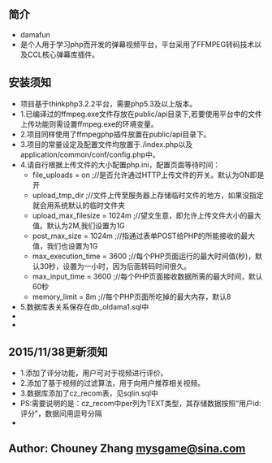 ﻿## 简介

* damafun 
* 是个人用于学习php而开发的弹幕视频平台，平台采用了FFMPEG转码技术以及CCL核心弹幕库插件。


## 安装须知
* 项目基于thinkphp3.2.2平台，需要php5.3及以上版本。
* 1.已编译过的ffmpeg.exe文件存放在public/api目录下,若要使用平台中的文件上传功能则需设置ffmpeg.exe的环境变量。
* 2.项目同样使用了ffmpegphp插件放置在public/api目录下。
* 3.项目的常量设定及配置文件均放置于./index.php以及application/common/conf/config.php中。
* 4.请自行根据上传文件的大小配置php.ini，配置页面等待时间：
	* file_uploads = on ;//是否允许通过HTTP上传文件的开关。默认为ON即是开
	* upload_tmp_dir ;//文件上传至服务器上存储临时文件的地方，如果没指定就会用系统默认的临时文件夹
	* upload_max_filesize = 1024m ;//望文生意，即允许上传文件大小的最大值。默认为2M,我们设置为1G
	* post_max_size = 1024m ;//指通过表单POST给PHP的所能接收的最大值，我们也设置为1G
	* max_execution_time = 3600 ;//每个PHP页面运行的最大时间值(秒)，默认30秒，设置为一小时，因为后面转码时间很久。
	* max_input_time = 3600 ;//每个PHP页面接收数据所需的最大时间，默认60秒
	* memory_limit = 8m ;//每个PHP页面所吃掉的最大内存，默认8
* 5.数据库表关系保存在db_oldama1.sql中
*
*


## 2015/11/38更新须知
* 1.添加了评分功能，用户可对于视频进行评价。
* 2.添加了基于视频的过滤算法，用于向用户推荐相关视频。
* 3.数据库添加了cz_recom表，见sqlin.sql中
* PS:需要说明的是：cz_recom中per列为TEXT类型，其存储数据按照“用户id:评分”，数据间用逗号分隔
*


## Author: Chouney Zhang <mysgame@sina.com>


